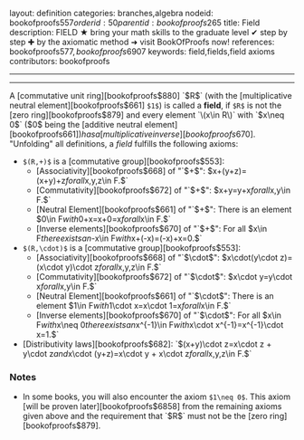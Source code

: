 layout: definition
categories: branches,algebra
nodeid: bookofproofs$557
orderid: 50
parentid: bookofproofs$265
title: Field
description: FIELD ★ bring your math skills to the graduate level ✔ step by step ✚ by the axiomatic method ➜ visit BookOfProofs now!
references: bookofproofs$577,bookofproofs$6907
keywords: field,fields,field axioms
contributors: bookofproofs

---


---

A [commutative unit ring][bookofproofs$880] `$R$` (with the [multiplicative neutral element][bookofproofs$661] `$1$`) is called a **field**, if `$R$` is not the [zero ring][bookofproofs$879] and every element `\(x\in R\)` with `$x\neq 0$` ($0$ being the [additive neutral element][bookofproofs$661])  has a [multiplicative inverse][bookofproofs$670].
"Unfolding" all definitions, a _field_ fulfills the following axioms:

* `$(R,+)$` is a [commutative group][bookofproofs$553]:
   * [Associativity][bookofproofs$668] of "`$+$`": `$x+(y+z)=(x+y)+z$` for all `$x,y,z\in F.$`
   * [Commutativity][bookofproofs$672] of "`$+$`": `$x+y=y+x$` for all `$x,y\in F.$`
   * [Neutral Element][bookofproofs$661] of "`$+$`": There is an element `$0\in F$` with `$0+x=x+0=x$` for all `$x\in F.$`
   * [Inverse elements][bookofproofs$670] of "`$+$`": For all `$x\in F$` there exists an `$-x\in F$` with `$x+(-x)=(-x)+x=0.$`
* `$(R,\cdot)$` is a [commutative group][bookofproofs$553]:
   * [Associativity][bookofproofs$668] of "`$\cdot$`": `$x\cdot(y\cdot z)=(x\cdot y)\cdot z$` for all `$x,y,z\in F.$`
   * [Commutativity][bookofproofs$672] of "`$\cdot$`": `$x\cdot y=y\cdot x$` for all `$x,y\in F.$`
   * [Neutral Element][bookofproofs$661] of "`$\cdot$`": There is an element `$1\in F$` with `$1\cdot x=x\cdot 1=x$` for all `$x\in F.$`
   * [Inverse elements][bookofproofs$670] of "`$\cdot$`": For all `$x\in F$` with `$x\neq 0$` there exists an `$x^{-1}\in F$` with `$x\cdot x^{-1}=x^{-1}\cdot x=1.$`
* [Distributivity laws][bookofproofs$682]: `$(x+y)\cdot z=x\cdot z + y\cdot z$` and `$x\cdot (y+z)=x\cdot y + x\cdot z$` for all `$x,y,z\in F.$`

### Notes

* In some books, you will also encounter the axiom `$1\neq 0$`. This axiom [will be proven later][bookofproofs$6858] from the remaining axioms given above and the requirement that `$R$` must not be the [zero ring][bookofproofs$879].
